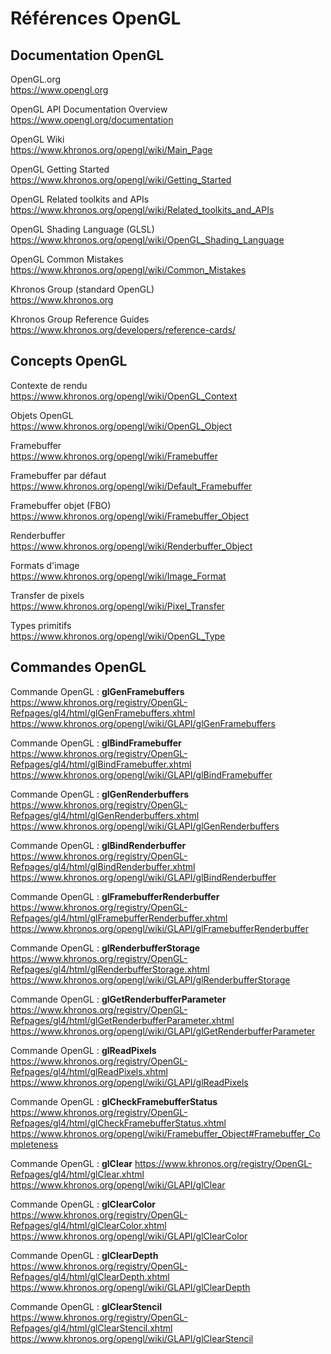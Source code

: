 # Références OpenGL

## Documentation OpenGL

OpenGL.org  
https://www.opengl.org

OpenGL API Documentation Overview  
https://www.opengl.org/documentation

OpenGL Wiki  
https://www.khronos.org/opengl/wiki/Main_Page

OpenGL Getting Started  
https://www.khronos.org/opengl/wiki/Getting_Started

OpenGL Related toolkits and APIs  
https://www.khronos.org/opengl/wiki/Related_toolkits_and_APIs

OpenGL Shading Language (GLSL)  
https://www.khronos.org/opengl/wiki/OpenGL_Shading_Language

OpenGL Common Mistakes
https://www.khronos.org/opengl/wiki/Common_Mistakes

Khronos Group (standard OpenGL)  
https://www.khronos.org

Khronos Group Reference Guides  
https://www.khronos.org/developers/reference-cards/

## Concepts OpenGL

Contexte de rendu  
https://www.khronos.org/opengl/wiki/OpenGL_Context

Objets OpenGL  
https://www.khronos.org/opengl/wiki/OpenGL_Object

Framebuffer  
https://www.khronos.org/opengl/wiki/Framebuffer

Framebuffer par défaut  
https://www.khronos.org/opengl/wiki/Default_Framebuffer

Framebuffer objet (FBO)  
https://www.khronos.org/opengl/wiki/Framebuffer_Object

Renderbuffer  
https://www.khronos.org/opengl/wiki/Renderbuffer_Object

Formats d'image  
https://www.khronos.org/opengl/wiki/Image_Format

Transfer de pixels  
https://www.khronos.org/opengl/wiki/Pixel_Transfer

Types primitifs  
https://www.khronos.org/opengl/wiki/OpenGL_Type

## Commandes OpenGL

Commande OpenGL : **glGenFramebuffers**  
https://www.khronos.org/registry/OpenGL-Refpages/gl4/html/glGenFramebuffers.xhtml  
https://www.khronos.org/opengl/wiki/GLAPI/glGenFramebuffers

Commande OpenGL : **glBindFramebuffer**  
https://www.khronos.org/registry/OpenGL-Refpages/gl4/html/glBindFramebuffer.xhtml  
https://www.khronos.org/opengl/wiki/GLAPI/glBindFramebuffer

Commande OpenGL : **glGenRenderbuffers**  
https://www.khronos.org/registry/OpenGL-Refpages/gl4/html/glGenRenderbuffers.xhtml  
https://www.khronos.org/opengl/wiki/GLAPI/glGenRenderbuffers

Commande OpenGL : **glBindRenderbuffer**  
https://www.khronos.org/registry/OpenGL-Refpages/gl4/html/glBindRenderbuffer.xhtml  
https://www.khronos.org/opengl/wiki/GLAPI/glBindRenderbuffer

Commande OpenGL : **glFramebufferRenderbuffer**  
https://www.khronos.org/registry/OpenGL-Refpages/gl4/html/glFramebufferRenderbuffer.xhtml  
https://www.khronos.org/opengl/wiki/GLAPI/glFramebufferRenderbuffer

Commande OpenGL : **glRenderbufferStorage**  
https://www.khronos.org/registry/OpenGL-Refpages/gl4/html/glRenderbufferStorage.xhtml  
https://www.khronos.org/opengl/wiki/GLAPI/glRenderbufferStorage

Commande OpenGL : **glGetRenderbufferParameter**  
https://www.khronos.org/registry/OpenGL-Refpages/gl4/html/glGetRenderbufferParameter.xhtml  
https://www.khronos.org/opengl/wiki/GLAPI/glGetRenderbufferParameter

Commande OpenGL : **glReadPixels**
https://www.khronos.org/registry/OpenGL-Refpages/gl4/html/glReadPixels.xhtml  
https://www.khronos.org/opengl/wiki/GLAPI/glReadPixels

Commande OpenGL : **glCheckFramebufferStatus**
https://www.khronos.org/registry/OpenGL-Refpages/gl4/html/glCheckFramebufferStatus.xhtml
https://www.khronos.org/opengl/wiki/Framebuffer_Object#Framebuffer_Completeness

Commande OpenGL : **glClear**
https://www.khronos.org/registry/OpenGL-Refpages/gl4/html/glClear.xhtml
https://www.khronos.org/opengl/wiki/GLAPI/glClear

Commande OpenGL : **glClearColor**
https://www.khronos.org/registry/OpenGL-Refpages/gl4/html/glClearColor.xhtml
https://www.khronos.org/opengl/wiki/GLAPI/glClearColor

Commande OpenGL : **glClearDepth**
https://www.khronos.org/registry/OpenGL-Refpages/gl4/html/glClearDepth.xhtml
https://www.khronos.org/opengl/wiki/GLAPI/glClearDepth

Commande OpenGL : **glClearStencil**
https://www.khronos.org/registry/OpenGL-Refpages/gl4/html/glClearStencil.xhtml
https://www.khronos.org/opengl/wiki/GLAPI/glClearStencil
